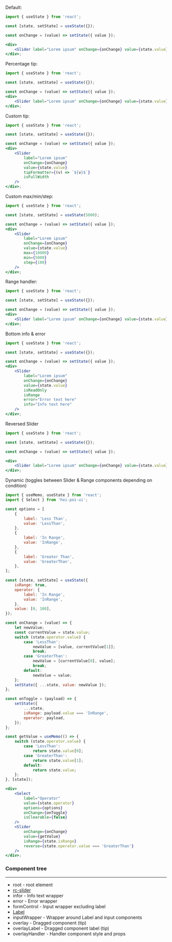 Default:

```jsx
import { useState } from 'react';

const [state, setState] = useState({});

const onChange = (value) => setState({ value });

<div>
    <Slider label="Lorem ipsum" onChange={onChange} value={state.value} />
</div>;
```

Percentage tip:

```jsx
import { useState } from 'react';

const [state, setState] = useState({});

const onChange = (value) => setState({ value });
<div>
    <Slider label="Lorem ipsum" onChange={onChange} value={state.value} isPercentage isFullWidth />
</div>;
```

Custom tip:

```jsx
import { useState } from 'react';

const [state, setState] = useState({});

const onChange = (value) => setState({ value });
<div>
    <Slider
        label="Lorem ipsum"
        onChange={onChange}
        value={state.value}
        tipFormatter={(v) => `${v}$`}
        isFullWidth
    />
</div>;
```

Custom max/min/step:

```jsx
import { useState } from 'react';

const [state, setState] = useState(5000);

const onChange = (value) => setState({ value });
<div>
    <Slider
        label="Lorem ipsum"
        onChange={onChange}
        value={state.value}
        max={10000}
        min={5000}
        step={100}
    />
</div>;
```

Range handler:

```jsx
import { useState } from 'react';

const [state, setState] = useState({});

const onChange = (value) => setState({ value });
<div>
    <Slider label="Lorem ipsum" onChange={onChange} value={state.value} isRange />
</div>;
```

Bottom info & error

```jsx
import { useState } from 'react';

const [state, setState] = useState({});

const onChange = (value) => setState({ value });
<div>
    <Slider
        label="Lorem ipsum"
        onChange={onChange}
        value={state.value}
        isReadOnly
        isRange
        error="Error text here"
        info="Info text here"
    />
</div>;
```

Reversed Slider

```jsx
import { useState } from 'react';

const [state, setState] = useState({});

const onChange = (value) => setState({ value });

<div>
    <Slider label="Lorem ipsum" onChange={onChange} value={state.value} reverse />
</div>;
```

Dynamic (toggles between Slider & Range components depending on condition)

```jsx
import { useMemo, useState } from 'react';
import { Select } from 'hoi-poi-ui';

const options = [
    {
        label: 'Less Than',
        value: 'LessThan',
    },
    {
        label: 'In Range',
        value: 'InRange',
    },
    {
        label: 'Greater Than',
        value: 'GreaterThan',
    },
];

const [state, setState] = useState({
    isRange: true,
    operator: {
        label: 'In Range',
        value: 'InRange',
    },
    value: [0, 100],
});

const onChange = (value) => {
    let newValue;
    const currentValue = state.value;
    switch (state.operator.value) {
        case 'LessThan':
            newValue = [value, currentValue[1]];
            break;
        case 'GreaterThan':
            newValue = [currentValue[0], value];
            break;
        default:
            newValue = value;
    };
    setState({ ...state, value: newValue });
};

const onToggle = (payload) => {
    setState({
        ...state,
        isRange: payload.value === 'InRange',
        operator: payload,
    });
};

const getValue = useMemo(() => {
    switch (state.operator.value) {
        case 'LessThan':
            return state.value[0];
        case 'GreaterThan':
            return state.value[1];
        default:
            return state.value;
    };
}, [state]);

<div>
    <Select
        label="Operator"
        value={state.operator}
        options={options}
        onChange={onToggle}
        isClearable={false}
    />
    <Slider
        onChange={onChange}
        value={getValue}
        isRange={state.isRange}
        reverse={state.operator.value === 'GreaterThan'}
    />
</div>;
```

### Component tree

---

-   root - root element
-   [rc-slider](https://github.com/react-component/slider/)
-   infor - Info text wrapper
-   error - Error wrapper
-   formControl - Input wrapper excluding label
-   [Label](#/Forms?id=label)
-   inputWrapper - Wrapper around Label and input components
-   overlay - Dragged component (tip)
-   overlayLabel - Dragged component label (tip)
-   overlayHandler - Handler component style and props
